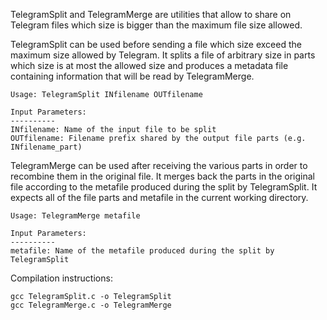 TelegramSplit and TelegramMerge are utilities that allow to share on Telegram files which size is bigger than the maximum file size allowed.

TelegramSplit can be used before sending a file which size exceed the maximum size allowed by Telegram.
It splits a file of arbitrary size in parts which size is at most the allowed size and produces a metadata file containing information that will be read by TelegramMerge.


    Usage: TelegramSplit INfilename OUTfilename

    Input Parameters:
    ----------
    INfilename: Name of the input file to be split
    OUTfilename: Filename prefix shared by the output file parts (e.g. INfilename_part)


TelegramMerge can be used after receiving the various parts in order to recombine them in the original file.
It merges back the parts in the original file according to the metafile produced during the split by TelegramSplit.
It expects all of the file parts and metafile in the current working directory.


    Usage: TelegramMerge metafile

    Input Parameters:
    ----------
    metafile: Name of the metafile produced during the split by TelegramSplit

    
    

Compilation instructions:

    gcc TelegramSplit.c -o TelegramSplit
    gcc TelegramMerge.c -o TelegramMerge
